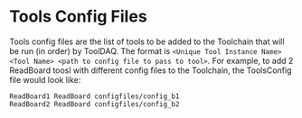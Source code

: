 # Tools Config Files

Tools config files are the list of tools to be added to the Toolchain that will be run (in order) by ToolDAQ. 
The format is `<Unique Tool Instance Name> <Tool Name> <path to config file to pass to tool>`. 
For example, to add 2 ReadBoard toosl with different config files to the Toolchain, the ToolsConfig file would look like:
```
ReadBoard1 ReadBoard configfiles/config_b1
ReadBoard2 ReadBoard configfiles/config_b2
```
